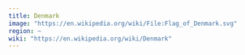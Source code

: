 ```yaml
---
title: Denmark
image: "https://en.wikipedia.org/wiki/File:Flag_of_Denmark.svg"
region: ~
wiki: "https://en.wikipedia.org/wiki/Denmark"
---
```

